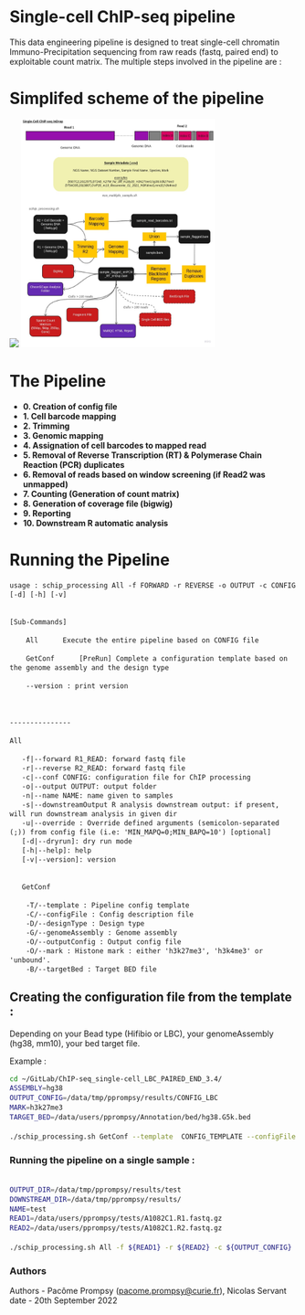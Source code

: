 # Single-cell ChIP-seq pipeline

This data engineering pipeline is designed to treat single-cell chromatin Immuno-Precipitation 
sequencing from raw reads (fastq, paired end) to exploitable count matrix.
The multiple steps involved in the pipeline are :




# Simplifed scheme of the pipeline
  
  
![]("www/scChIPseq_InDrop.jpg")
<img src="www/scChIPseq_InDrop.jpg"  width="340" height="400">

# The Pipeline
  
  
* **0. Creation of config file**  
* **1. Cell barcode mapping**  
* **2. Trimming**  
* **3. Genomic mapping**  
* **4. Assignation of cell barcodes to mapped read**  
* **5. Removal of Reverse Transcription (RT) & Polymerase Chain Reaction (PCR) duplicates**  
* **6. Removal of reads based on window screening (if Read2 was unmapped)**  
* **7. Counting (Generation of count matrix)**  
* **8. Generation of coverage file (bigwig)**  
* **9. Reporting**  
* **10. Downstream R automatic analysis**  
  
  
# Running the Pipeline
  
```
usage : schip_processing All -f FORWARD -r REVERSE -o OUTPUT -c CONFIG [-d] [-h] [-v]


[Sub-Commands] 

	All		 Execute the entire pipeline based on CONFIG file
	
	GetConf		 [PreRun] Complete a configuration template based on the genome assembly and the design type
	
	--version : print version



---------------

All

   -f|--forward R1_READ: forward fastq file
   -r|--reverse R2_READ: forward fastq file
   -c|--conf CONFIG: configuration file for ChIP processing
   -o|--output OUTPUT: output folder
   -n|--name NAME: name given to samples
   -s|--downstreamOutput R analysis downstream output: if present, will run downstream analysis in given dir
   -u|--override : Override defined arguments (semicolon-separated (;)) from config file (i.e: 'MIN_MAPQ=0;MIN_BAPQ=10') [optional]
   [-d|--dryrun]: dry run mode
   [-h|--help]: help
   [-v|--version]: version

   
   GetConf
   
   	-T/--template : Pipeline config template
	-C/--configFile : Config description file
	-D/--designType : Design type
	-G/--genomeAssembly : Genome assembly
	-O/--outputConfig : Output config file
	-O/--mark : Histone mark : either 'h3k27me3', 'h3k4me3' or 'unbound'. 
	-B/--targetBed : Target BED file

```

## Creating the configuration file from the template :

Depending on your Bead type (Hifibio or LBC), your genomeAssembly (hg38, mm10), your bed target file.

Example : 

```bash 
cd ~/GitLab/ChIP-seq_single-cell_LBC_PAIRED_END_3.4/
ASSEMBLY=hg38
OUTPUT_CONFIG=/data/tmp/pprompsy/results/CONFIG_LBC
MARK=h3k27me3
TARGET_BED=/data/users/pprompsy/Annotation/bed/hg38.G5k.bed

./schip_processing.sh GetConf --template  CONFIG_TEMPLATE --configFile species_design_configs.csv --designType LBC --genomeAssembly ${ASSEMBLY} --outputConfig ${OUTPUT_CONFIG} --mark ${MARK} --targetBed ${TARGET_BED}


```
  
### Running the pipeline on a single sample :
  
```bash 

OUTPUT_DIR=/data/tmp/pprompsy/results/test
DOWNSTREAM_DIR=/data/tmp/pprompsy/results/
NAME=test
READ1=/data/users/pprompsy/tests/A1082C1.R1.fastq.gz
READ2=/data/users/pprompsy/tests/A1082C1.R2.fastq.gz

./schip_processing.sh All -f ${READ1} -r ${READ2} -c ${OUTPUT_CONFIG}  -o ${OUTPUT_DIR} --name ${NAME} -s ${DOWNSTREAM_DIR}

```


### Authors

Authors - Pacôme Prompsy (pacome.prompsy@curie.fr), Nicolas Servant
date - 20th September 2022



